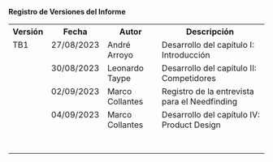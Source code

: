 **Registro de Versiones del Informe** 


<table><tr><th valign="top">Versión</th><th valign="top">Fecha</th><th valign="top">Autor</th><th valign="top">Descripción </th></tr>
<tr><td rowspan="8" valign="top">TB1</td><td valign="top">27/08/2023</td><td valign="top">André Arroyo</td><td valign="top">Desarrollo del capítulo I: Introducción</td></tr>
<tr><td valign="top">30/08/2023</td><td valign="top">Leonardo Taype</td><td valign="top">Desarrollo del capítulo II: Competidores</td></tr>
<tr><td valign="top">02/09/2023</td><td valign="top">Marco Collantes</td><td valign="top">Registro de la entrevista para el Needfinding</td></tr>
<tr><td valign="top">04/09/2023</td><td valign="top">Marco Collantes</td><td valign="top">Desarrollo del capítulo IV: Product Design</td></tr>
<tr><td valign="top"></td><td valign="top"></td><td valign="top"></td></tr>
<tr><td valign="top"></td><td valign="top"></td><td valign="top"></td></tr>
<tr><td valign="top"></td><td valign="top"></td><td valign="top"></td></tr>
<tr><td valign="top"></td><td valign="top"></td><td valign="top"></td></tr>
<tr><td></td><td valign="top"></td><td valign="top"></td><td valign="top"></td></tr>
<tr><td></td><td valign="top"></td><td valign="top"></td><td valign="top"></td></tr>
<tr><td></td><td valign="top"></td><td valign="top"></td><td valign="top"></td></tr>
</table>